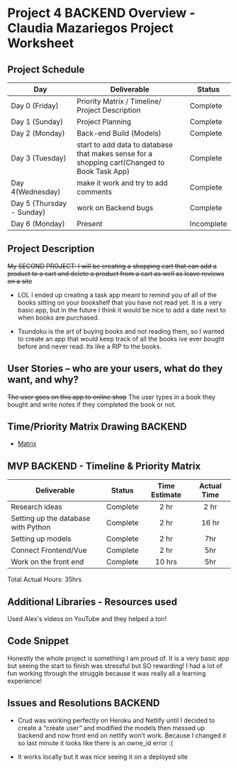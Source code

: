 # Project 4 BACKEND Overview - Claudia Mazariegos Project Worksheet

## Project Schedule

|  Day | Deliverable | Status
|---|---| ---|
|Day 0 (Friday)| Priority Matrix / Timeline/ Project Description | Complete
|Day 1 (Sunday)| Project Planning | Complete
|Day 2 (Monday)| Back-end Build (Models)| Complete
|Day 3 (Tuesday)| start to add data to database that makes sense for a shopping cart(Changed to Book Task App) | Complete
|Day 4(Wednesday)| make it work and try to add comments  | Complete
|Day 5 (Thursday - Sunday)| work on Backend bugs| Complete
|Day 6 (Monday)| Present | Incomplete


## Project Description

~~My SECOND PROJECT: I will be creating a shopping cart that can add a product to a cart and delete a product from a cart as well as leave reviews on a site~~
- LOL I ended up creating a task app meant to remind you of all of the books sitting on your bookshelf that you have not read yet. It is a very basic app, but in the future I think it would be nice to add a date next to when books are purchased. 

- Tsundoku is the art of buying books and not reading them, so I wanted to create an app that would keep track of all the books ive ever bought before and never read. Its  like a RIP to the books. 


## User Stories – who are your users, what do they want, and why?

~~The user goes on this app to online shop~~
The user types in a book they bought and write notes if they completed the book or not. 

## Time/Priority Matrix Drawing BACKEND

- [Matrix](https://res.cloudinary.com/techhire/image/upload/v1600057344/Image_from_iOS_m9ilht.jpg)


## MVP BACKEND - Timeline & Priority Matrix 

|Deliverable	| Status	| Time Estimate | Actual Time| 
| --- | :---: |  :---: |  :---: | 
| Research ideas	| Complete 	| 2 hr | 2 hr| 
| Setting up the database with Python | Complete  | 2 hr | 16 hr| 
| Setting up models| Complete | 2 hr | 7hr| 
| Connect Frontend/Vue | Complete  | 2 hr | 5hr| 
| Work on the front end | Complete | 10 hrs |	5hr| 
Total Actual Hours: 35hrs



## Additional Libraries - Resources used 
Used Alex's videos on YouTube and they helped a ton! 

## Code Snippet 

Honestly the whole project is something I am proud of. It is a very basic app but seeing the start to finish was stressful but SO rewarding! I had a lot of fun working through the struggle because it was really all a learning experience!

## Issues and Resolutions BACKEND
- Crud was working perfectly on Heroku and Netlify until I decided to create  a “create user” and modified the models then messed up backend and now front end on netlify won’t work. Because I changed it so last minute it looks like there is an owne_id error :( 

- It works locally but it was nice seeing it on a deployed site





